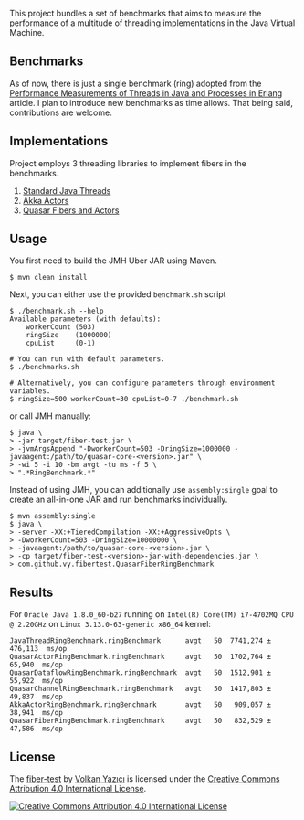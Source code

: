 This project bundles a set of benchmarks that aims to measure the performance
of a multitude of threading implementations in the Java Virtual Machine.

Benchmarks
----------

As of now, there is just a single benchmark (ring) adopted from the
[Performance Measurements of Threads in Java and Processes in
Erlang](http://www.sics.se/~joe/ericsson/du98024.html) article. I plan to
introduce new benchmarks as time allows. That being said, contributions are
welcome.

Implementations
---------------

Project employs 3 threading libraries to implement fibers in the benchmarks.

1. [Standard Java Threads](http://docs.oracle.com/javase/7/docs/api/java/lang/Thread.html)
2. [Akka Actors](http://akka.io/)
3. [Quasar Fibers and Actors](http://docs.paralleluniverse.co/quasar/)

Usage
-----

You first need to build the JMH Uber JAR using Maven.

    $ mvn clean install

Next, you can either use the provided `benchmark.sh` script

    $ ./benchmark.sh --help
    Available parameters (with defaults):
        workerCount (503)
        ringSize    (1000000)
        cpuList     (0-1)

    # You can run with default parameters.
    $ ./benchmarks.sh

    # Alternatively, you can configure parameters through environment variables.
    $ ringSize=500 workerCount=30 cpuList=0-7 ./benchmark.sh

or call JMH manually:

    $ java \
    > -jar target/fiber-test.jar \
    > -jvmArgsAppend "-DworkerCount=503 -DringSize=1000000 -javaagent:/path/to/quasar-core-<version>.jar" \
    > -wi 5 -i 10 -bm avgt -tu ms -f 5 \
    > ".*RingBenchmark.*"

Instead of using JMH, you can additionally use `assembly:single` goal to
create an all-in-one JAR and run benchmarks individually.

    $ mvn assembly:single
    $ java \
    > -server -XX:+TieredCompilation -XX:+AggressiveOpts \
    > -DworkerCount=503 -DringSize=10000000 \
    > -javaagent:/path/to/quasar-core-<version>.jar \
    > -cp target/fiber-test-<version>-jar-with-dependencies.jar \
    > com.github.vy.fibertest.QuasarFiberRingBenchmark

Results
-------

For `Oracle Java 1.8.0_60-b27` running on `Intel(R) Core(TM) i7-4702MQ CPU @ 2.20GHz` on `Linux 3.13.0-63-generic x86_64` kernel:

```
JavaThreadRingBenchmark.ringBenchmark      avgt   50  7741,274 ± 476,113  ms/op
QuasarActorRingBenchmark.ringBenchmark     avgt   50  1702,764 ±  65,940  ms/op
QuasarDataflowRingBenchmark.ringBenchmark  avgt   50  1512,901 ±  55,922  ms/op
QuasarChannelRingBenchmark.ringBenchmark   avgt   50  1417,803 ±  49,837  ms/op
AkkaActorRingBenchmark.ringBenchmark       avgt   50   909,057 ±  38,941  ms/op
QuasarFiberRingBenchmark.ringBenchmark     avgt   50   832,529 ±  47,586  ms/op
```

License
-------

The [fiber-test](https://github.com/vy/fiber-test/) by [Volkan Yazıcı](http://vlkan.com/) is licensed under the [Creative Commons Attribution 4.0 International License](http://creativecommons.org/licenses/by/4.0/).

[![Creative Commons Attribution 4.0 International License](http://i.creativecommons.org/l/by/4.0/80x15.png)](http://creativecommons.org/licenses/by/4.0/)
